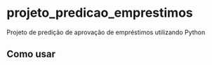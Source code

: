 # projeto_predicao_emprestimos
Projeto de predição de aprovação de empréstimos utilizando Python

## Como usar